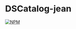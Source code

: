 # DSCatalog-jean

[![NPM](https://img.shields.io/npm/l/react)](https://github.com/JeanCharles14/DSCatalog-jean/blob/master/LICENSE)
